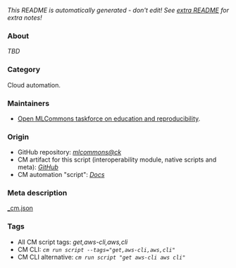 *This README is automatically generated - don't edit! See [extra README](README-extra.md) for extra notes!*

### About

*TBD*

### Category

Cloud automation.

### Maintainers

* [Open MLCommons taskforce on education and reproducibility](https://github.com/mlcommons/ck/blob/master/docs/mlperf-education-workgroup.md).

### Origin

* GitHub repository: *[mlcommons@ck](https://github.com/mlcommons/ck/tree/master/cm-mlops)*
* CM artifact for this script (interoperability module, native scripts and meta): *[GitHub](https://github.com/mlcommons/ck/tree/master/cm-mlops/script/get-aws-cli)*
* CM automation "script": *[Docs](https://github.com/octoml/ck/blob/master/docs/list_of_automations.md#script)*


### Meta description
[_cm.json](_cm.json)


### Tags
* All CM script tags: *get,aws-cli,aws,cli*
* CM CLI: *`cm run script --tags="get,aws-cli,aws,cli"`*
* CM CLI alternative: *`cm run script "get aws-cli aws cli"`*
